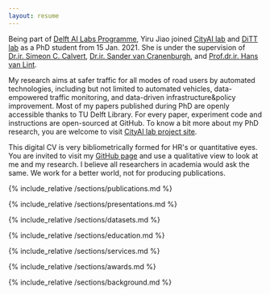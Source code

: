 ```yaml
---
layout: resume
---
```

Being part of [<u>Delft AI Labs Programme</u>](https://www.tudelft.nl/ai/tu-delft-ai-labs), Yiru Jiao joined [<u>CityAI lab</u>](https://www.tudelft.nl/en/ai/cityai-lab) and [<u>DiTT lab</u>](https://www.tudelft.nl/citg/over-faculteit/afdelingen/transport-planning/research/labs/data-analytics-and-traffic-simulation-lab/dittlab-tu-delft/) as a PhD student from 15 Jan. 2021. She is under the supervision of [<u>Dr.ir. Simeon C. Calvert</u>](https://scholar.google.nl/citations?user=pwVbHHEAAAAJ&hl=nl), [<u>Dr.ir. Sander van Cranenburgh</u>](https://scholar.google.nl/citations?user=-FNYwWYAAAAJ&hl=en&inst=6173373803492361994&oi=ao), and [<u>Prof.dr.ir. Hans van Lint</u>](https://scholar.google.nl/citations?user=Q95PbrMAAAAJ&hl=en&inst=6173373803492361994&oi=sra). 

My research aims at safer traffic for all modes of road users by automated technologies, including but not limited to automated vehicles, data-empowered traffic monitoring, and data-driven infrastructure&policy improvement. Most of my papers published during PhD are openly accessible thanks to TU Delft Library. For every paper, experiment code and instructions are open-sourced at GitHub. To know a bit more about my PhD research, you are welcome to visit [CityAI lab project site](https://www.cityai-lab.nl/vehicle-coordination/).

This digital CV is very bibliometrically formed for HR's or quantitative eyes. You are invited to visit my [GitHub page](https://github.com/Yiru-Jiao) and use a qualitative view to look at me and my research. I believe all researchers in academia would ask the same. We work for a better world, not for producing publications.

{% include_relative /sections/publications.md %}

{% include_relative /sections/presentations.md %}

{% include_relative /sections/datasets.md %}

{% include_relative /sections/education.md %}

{% include_relative /sections/services.md %}

{% include_relative /sections/awards.md %}

{% include_relative /sections/background.md %}
